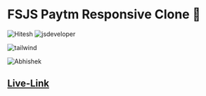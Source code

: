# FSJS Paytm Responsive Clone 📱

![Hitesh](https://img.shields.io/badge/Hitesh%20Choudhary-Ineuron-yellowgreen) ![jsdeveloper](https://img.shields.io/badge/JS--Fullstack-Developer-green)



![tailwind](https://img.shields.io/badge/Tailwind%20CSS-Paytm--Responsive--clone-blue)

![Abhishek](https://img.shields.io/badge/Abhsiehk%20Patil-BCA%202%20year-orange)

## [Live-Link](https://fsjs-paytm-clone.netlify.app/)



